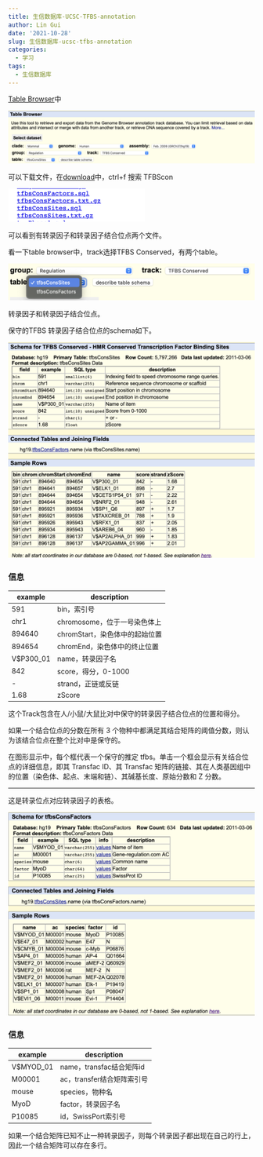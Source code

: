 ```yaml
---
title: 生信数据库-UCSC-TFBS-annotation
author: Lin Gui
date: '2021-10-28'
slug: 生信数据库-ucsc-tfbs-annotation
categories:
  - 学习
tags:
  - 生信数据库
---
```


[Table Browser](http://genome.ucsc.edu/cgi-bin/hgTables)中

![image-20211028171739396](index.assets/image-20211028171739396.png)

可以下载文件，在[download](https://hgdownload.soe.ucsc.edu/goldenPath/hg19/database/)中，ctrl+f 搜索 TFBScon

<img src="index.assets/image-20211028171953322.png" alt="image-20211028171953322" style="zoom:50%;" />

可以看到有转录因子和转录因子结合位点两个文件。

看一下table browser中，track选择TFBS Conserved，有两个table。

![image-20211028172306593](index.assets/image-20211028172306593.png)

转录因子和转录因子结合位点。

保守的TFBS 转录因子结合位点的schema如下。

![image-20211028172132722](index.assets/image-20211028172132722.png)

### 信息

| example   | description                    |
| --------- | ------------------------------ |
| 591       | bin，索引号                    |
| chr1      | chromosome，位于一号染色体上   |
| 894640    | chromStart，染色体中的起始位置 |
| 894654    | chromEnd，染色体中的终止位置   |
| V$P300_01 | name，转录因子名               |
| 842       | score，得分，0-1000            |
| -         | strand，正链或反链             |
| 1.68      | zScore                         |

这个Track包含在人/小鼠/大鼠比对中保守的转录因子结合位点的位置和得分。

如果一个结合位点的分数在所有 3 个物种中都满足其结合矩阵的阈值分数，则认为该结合位点在整个比对中是保守的。

在图形显示中，每个框代表一个保守的推定 tfbs。单击一个框会显示有关结合位点的详细信息，即其 Transfac ID、其 Transfac 矩阵的链接、其在人类基因组中的位置（染色体、起点、末端和链）、其碱基长度、原始分数和 Z 分数。

------

这是转录位点对应转录因子的表格。

![image-20211028173040442](index.assets/image-20211028173040442.png)

### 信息

| example   | description                |
| --------- | -------------------------- |
| V$MYOD_01 | name，transfac结合矩阵id   |
| M00001    | ac，transfer结合矩阵索引号 |
| mouse     | species，物种名            |
| MyoD      | factor，转录因子名         |
| P10085    | id，SwissPort索引号        |

如果一个结合矩阵已知不止一种转录因子，则每个转录因子都出现在自己的行上，因此一个结合矩阵可以存在多行。
